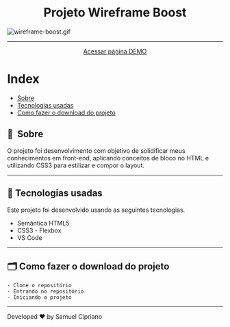 <h1 align="center">Projeto Wireframe Boost</h1>

![wireframe-boost.gif](./img/wireframe-boost.gif)

---

<p align="center">
    <a href="https://samcipriano.github.io/projeto-wireframe-boost/" target="_blank">
    <span>Acessar página DEMO</span>
    </a>
</p>

# Index

- [Sobre](#-about)
- [Tecnologias usadas](#-tecnologias-usadas)
- [Como fazer o download do projeto](#-como-fazer-o-download-do-projeto)

## 🔖&nbsp; Sobre

O projeto foi desenvolvimento com objetivo de solidificar meus conhecimentos em front-end, aplicando conceitos de bloco no HTML e utilizando CSS3 para estilizar e compor o layout.

---

## 🚀 Tecnologias usadas

Este projeto foi desenvolvido usando as seguintes tecnologias.

- Semântica HTML5 
- CSS3 - Flexbox
- VS Code

---

## 🗂 Como fazer o download do projeto

    - Clone o repositório
    - Entrando no repositório
    - Iniciando o projeto
   
---

Developed ❤ by Samuel Cipriano